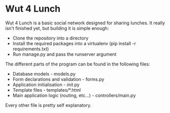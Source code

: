 Wut 4 Lunch
===========
Wut 4 Lunch is a basic social network designed for sharing lunches. It really isn't finished yet, but building it is simple enough:

* Clone the repository into a directory
* Install the required packages into a virtualenv (pip install -r requirements.txt)
* Run manage.py and pass the runserver argument

The different parts of the program can be found in the following files:
* Database models - models.py
* Form declarations and validation - forms.py
* Application initialisation - _init_.py
* Template files - templates/*.html
* Main application logic (routing, etc...) - controllers/main.py

Every other file is pretty self explanatory.
